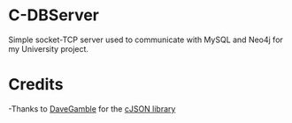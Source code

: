 # C-DBServer

Simple socket-TCP server used to communicate with MySQL and Neo4j for my University project.

# Credits
  -Thanks to [DaveGamble](https://github.com/DaveGamble) for the [cJSON library](https://github.com/DaveGamble/cJSON)
